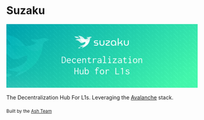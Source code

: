 # Suzaku

![Suzaku banner](/assets/suzaku-banner.png)

The Decentralization Hub For L1s. Leveraging the [Avalanche](https://www.avax.network/) stack.

<sub>Built by the [Ash Team](https://ash.center)</sub>
